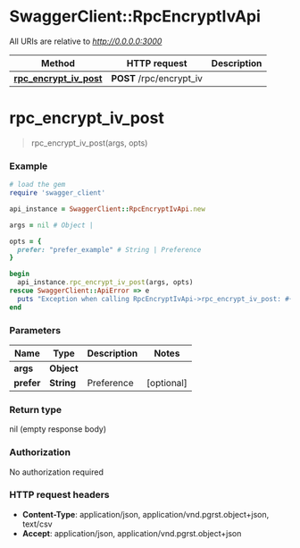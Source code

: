 # SwaggerClient::RpcEncryptIvApi

All URIs are relative to *http://0.0.0.0:3000*

Method | HTTP request | Description
------------- | ------------- | -------------
[**rpc_encrypt_iv_post**](RpcEncryptIvApi.md#rpc_encrypt_iv_post) | **POST** /rpc/encrypt_iv | 


# **rpc_encrypt_iv_post**
> rpc_encrypt_iv_post(args, opts)



### Example
```ruby
# load the gem
require 'swagger_client'

api_instance = SwaggerClient::RpcEncryptIvApi.new

args = nil # Object | 

opts = { 
  prefer: "prefer_example" # String | Preference
}

begin
  api_instance.rpc_encrypt_iv_post(args, opts)
rescue SwaggerClient::ApiError => e
  puts "Exception when calling RpcEncryptIvApi->rpc_encrypt_iv_post: #{e}"
end
```

### Parameters

Name | Type | Description  | Notes
------------- | ------------- | ------------- | -------------
 **args** | **Object**|  | 
 **prefer** | **String**| Preference | [optional] 

### Return type

nil (empty response body)

### Authorization

No authorization required

### HTTP request headers

 - **Content-Type**: application/json, application/vnd.pgrst.object+json, text/csv
 - **Accept**: application/json, application/vnd.pgrst.object+json



